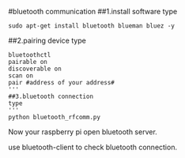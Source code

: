 #bluetooth communication
##1.install software
type
```
sudo apt-get install bluetooth blueman bluez -y
```
##2.pairing device
type
```
bluetoothctl
pairable on
discoverable on
scan on
pair #address of your address#
'''
##3.bluetooth connection
type
'''
python bluetooth_rfcomm.py
```
Now your raspberry pi open bluetooth server.

use bluetooth-client to check bluetooth connection.
